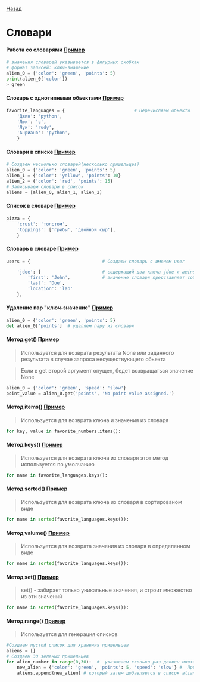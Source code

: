 [Назад](../Python.md)

# Словари

#### Работа со словарями [Пример](../Словари/1_sl.py)
```Python
# значения словарей указывается в фигурных скобках 
# формат записей: ключ-значение
alien_0 = {'color': 'green', 'points': 5}
print(alien_0['color'])
> green
```
#### Словарь с однотипными обьектами [Пример](../Словари/1_sl.py)
```Python
favorite_languages = {                          # Перечисляем обьекты
    'Джин': 'python',
    'Люк': 'c',
    'Луи': 'rudy',
    'Анриано': 'python',
    }
```
#### Словари в списке [Пример](../Словари/1_sl.py)
```Python
# Создаем несколько словарей(несколько пришельцев)
alien_0 = {'color': 'green', 'points': 5}
alien_1 = {'color': 'yellow', 'points': 10}
alien_2 = {'color': 'red', 'points': 15}
# Записываем словари в список
aliens = [alien_0, alien_1, alien_2] 
```
#### Список в словаре [Пример](../Словари/1_sl.py)
```Python
pizza = {
    'crust': 'толстом',
    'toppings': ['грибы', 'двойной сыр'],
    }
```
#### Словарь в словаре [Пример](../Словари/1_sl.py)
```Python
users = {                           # Создаем словарь с именем user

    'jdoe': {                       # содержащий два ключа jdoe и aeinstein
        'first': 'John',            # значение словаря представляет собой словарь с данными
        'last': 'Doe',
        'location': 'lab'
    },
```
####  Удаление пар "ключ-значение" [Пример](../Словари/2_del_key_valum.py)

```Python
alien_0 = {'color': 'green', 'points': 5}
del alien_0['points']  # удаляем пару из словаря
```
#### Метод get() [Пример](../Словари/3_get.py)
> Используется для возврата результата None или заданного результата
> в случае запроса несуществующего обьекта

> Если в get второй аргумент опущен, бедет возвращаться значение None  
```Python
alien_0 = {'color': 'green', 'speed': 'slow'}
point_value = alien_0.get('points', 'No point value assigned.')
```
#### Метод items() [Пример](../Словари/4_items.py)
> Используется для возврата ключа и значения из словаря

```Python
for key, value in favorite_numbers.items():
```
#### Метод keys() [Пример](../Словари/5_keys.py)
> Используется для возврата ключа из словаря
> этот метод используется по умолчанию
```Python
for name in favorite_languages.keys():
```
#### Метод sorted() [Пример](../Словари/6_sorted.py)
> Используется для возврата ключа из словаря в сортированом виде
```Python
for name in sorted(favorite_languages.keys()):
```
#### Метод valume() [Пример](../Словари/7_valume.py)
> Используется для возврата значения из словаря в определенном виде
```Python
for name in sorted(favorite_languages.keys()):
```
#### Метод set() [Пример](../Словари/8_set.py)
> set() - забирает только уникальные значения, и строит множество из эти значений
```Python
for name in sorted(favorite_languages.keys()):
```
#### Метод range() [Пример](../Словари/9_range.py)
> Используется для генерация списков
```Python
#Создаем пустой список для хранения пришельцев
aliens = []
# Создаем 30 зеленых пришельцев 
for alien_number in range(0,30):  #  указываем сколько раз должен повтаряться цикл
    new_alien = {'color': 'green', 'points': 5, 'speed': 'slow'} #  При каждом выполнении цикла создаеться пришелец
    aliens.append(new_alien) # который затем добавляется в список alians
```